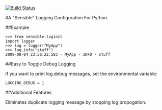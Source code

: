[![Build Status](https://travis-ci.org/nogibjj/sensible.svg?branch=master)](https://travis-ci.org/nogibjj/sensible)

#A "Sensible" Logging Configuration For Python.

##Example

    >>> from sensible.loginit
    import logger
    >>> log = logger("MyApp")
    >>> log.info("stuff")
    2009-08-04 23:56:22,583 - MyApp - INFO - stuff

##Easy to Toggle Debug Logging

If you want to print log.debug messages, set the environmental variable:

    LOGGING_DEBUG = 1

##Additional Features

Eliminates duplicate logging message by stopping log propogation.
